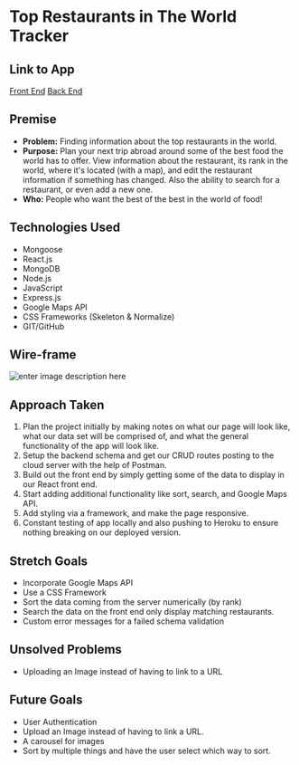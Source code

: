 # Top Restaurants in The World Tracker

 

## Link to App

 [Front End](https://nameless-ravine-35424.herokuapp.com/)
 [Back End](https://still-coast-01389.herokuapp.com/restaurants)

## Premise

-   **Problem:**  Finding information about the top restaurants in the world. 
-   **Purpose:**  Plan your next trip abroad around some of the best food the world has to offer. View information about the restaurant, its rank in the world, where it's located (with a map), and edit the restaurant information if something has changed. Also the ability to search for a restaurant, or even add a new one.
-   **Who:** People who want the best of the best in the world of food!

## Technologies Used

-   Mongoose
-  React.js
-   MongoDB
-   Node.js
-   JavaScript
-   Express.js
-  Google Maps API
-   CSS Frameworks (Skeleton & Normalize)
- GIT/GitHub

## Wire-frame
![enter image description here](https://i.imgur.com/8kagYTi.jpg)
## Approach Taken

 1. Plan the project initially by making notes on what our page will look like, what our data set will be comprised of, and what the general functionality of the app will look like.
 2. Setup the backend schema and get our CRUD routes posting to the cloud server with the help of  Postman.
 3. Build out the front end by simply getting some of the data to display in our React front end. 
 4. Start adding additional functionality like sort, search, and Google Maps API.
 5. Add styling via a framework, and make the page responsive.
 6. Constant testing of app locally and also pushing to Heroku to ensure nothing breaking on our deployed version.

## Stretch Goals

 - Incorporate Google Maps API
 - Use a CSS Framework
 - Sort the data coming from the server numerically (by rank)
 - Search the data on the front end only display matching restaurants.
 - Custom error messages for a failed schema validation

## Unsolved Problems

 - Uploading an Image instead of having to link to a URL

## Future Goals

 - User Authentication
 - Upload an Image instead of having to link a URL.
 - A carousel for images
 - Sort by multiple things and have the user select which way to sort.
